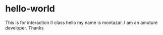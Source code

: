 # hello-world
This is for interaction II class
hello my name is montazar. I am an amuture developer. Thanks 
